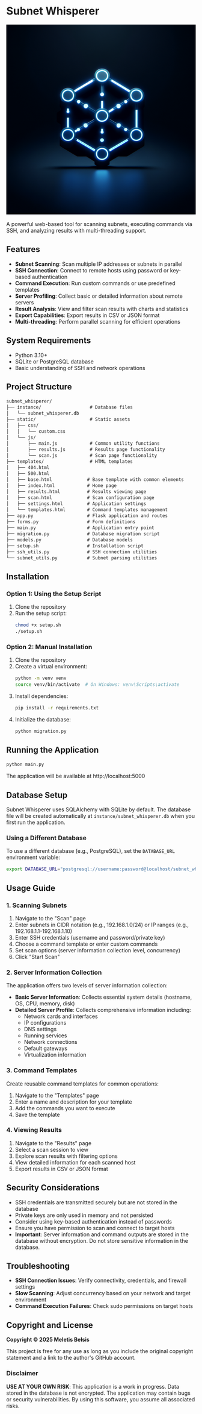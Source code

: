 # Subnet Whisperer

![Subnet Whisperer Logo](generated-icon.png)

A powerful web-based tool for scanning subnets, executing commands via SSH, and analyzing results with multi-threading support.

## Features

- **Subnet Scanning**: Scan multiple IP addresses or subnets in parallel
- **SSH Connection**: Connect to remote hosts using password or key-based authentication
- **Command Execution**: Run custom commands or use predefined templates
- **Server Profiling**: Collect basic or detailed information about remote servers
- **Result Analysis**: View and filter scan results with charts and statistics
- **Export Capabilities**: Export results in CSV or JSON format
- **Multi-threading**: Perform parallel scanning for efficient operations

## System Requirements

- Python 3.10+
- SQLite or PostgreSQL database
- Basic understanding of SSH and network operations

## Project Structure

```
subnet_whisperer/
├── instance/                  # Database files
│   └── subnet_whisperer.db
├── static/                    # Static assets
│   ├── css/
│   │   └── custom.css
│   └── js/
│       ├── main.js            # Common utility functions
│       ├── results.js         # Results page functionality
│       └── scan.js            # Scan page functionality
├── templates/                 # HTML templates
│   ├── 404.html
│   ├── 500.html
│   ├── base.html             # Base template with common elements
│   ├── index.html            # Home page
│   ├── results.html          # Results viewing page
│   ├── scan.html             # Scan configuration page
│   ├── settings.html         # Application settings
│   └── templates.html        # Command templates management
├── app.py                    # Flask application and routes
├── forms.py                  # Form definitions
├── main.py                   # Application entry point
├── migration.py              # Database migration script
├── models.py                 # Database models
├── setup.sh                  # Installation script
├── ssh_utils.py              # SSH connection utilities
└── subnet_utils.py           # Subnet parsing utilities
```

## Installation

### Option 1: Using the Setup Script

1. Clone the repository
2. Run the setup script:
   ```bash
   chmod +x setup.sh
   ./setup.sh
   ```

### Option 2: Manual Installation

1. Clone the repository
2. Create a virtual environment:
   ```bash
   python -m venv venv
   source venv/bin/activate  # On Windows: venv\Scripts\activate
   ```
3. Install dependencies:
   ```bash
   pip install -r requirements.txt
   ```
4. Initialize the database:
   ```bash
   python migration.py
   ```

## Running the Application

```bash
python main.py
```

The application will be available at http://localhost:5000

## Database Setup

Subnet Whisperer uses SQLAlchemy with SQLite by default. The database file will be created automatically at `instance/subnet_whisperer.db` when you first run the application.

### Using a Different Database

To use a different database (e.g., PostgreSQL), set the `DATABASE_URL` environment variable:

```bash
export DATABASE_URL="postgresql://username:password@localhost/subnet_whisperer"
```

## Usage Guide

### 1. Scanning Subnets

1. Navigate to the "Scan" page
2. Enter subnets in CIDR notation (e.g., 192.168.1.0/24) or IP ranges (e.g., 192.168.1.1-192.168.1.10)
3. Enter SSH credentials (username and password/private key)
4. Choose a command template or enter custom commands
5. Set scan options (server information collection level, concurrency)
6. Click "Start Scan"

### 2. Server Information Collection

The application offers two levels of server information collection:

- **Basic Server Information**: Collects essential system details (hostname, OS, CPU, memory, disk)
- **Detailed Server Profile**: Collects comprehensive information including:
  - Network cards and interfaces
  - IP configurations
  - DNS settings
  - Running services
  - Network connections
  - Default gateways
  - Virtualization information

### 3. Command Templates

Create reusable command templates for common operations:

1. Navigate to the "Templates" page
2. Enter a name and description for your template
3. Add the commands you want to execute
4. Save the template

### 4. Viewing Results

1. Navigate to the "Results" page
2. Select a scan session to view
3. Explore scan results with filtering options
4. View detailed information for each scanned host
5. Export results in CSV or JSON format

## Security Considerations

- SSH credentials are transmitted securely but are not stored in the database
- Private keys are only used in memory and not persisted
- Consider using key-based authentication instead of passwords
- Ensure you have permission to scan and connect to target hosts
- **Important**: Server information and command outputs are stored in the database without encryption. Do not store sensitive information in the database.

## Troubleshooting

- **SSH Connection Issues**: Verify connectivity, credentials, and firewall settings
- **Slow Scanning**: Adjust concurrency based on your network and target environment
- **Command Execution Failures**: Check sudo permissions on target hosts

## Copyright and License

**Copyright © 2025 Meletis Belsis**

This project is free for any use as long as you include the original copyright statement and a link to the author's GitHub account.

### Disclaimer

**USE AT YOUR OWN RISK**: This application is a work in progress. Data stored in the database is not encrypted. The application may contain bugs or security vulnerabilities. By using this software, you assume all associated risks.